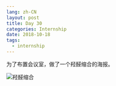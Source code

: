 ```yaml
---
lang: zh-CN
layout: post
title: Day 30
categories: Internship
date: 2018-10-18
tags:
  - internship
---
```


为了布置会议室，做了一个羟醛缩合的海报。

![羟醛缩合](https://pic.njzjz.win/1HF8rM2yLNvfL1Sae8kc4rTXPqAf3U6eU)
